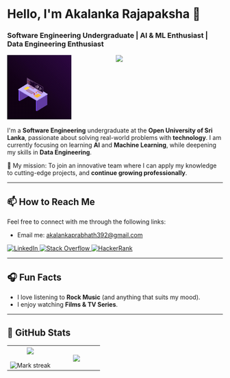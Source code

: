 # **Hello, I'm Akalanka Rajapaksha 👋**

 
### Software Engineering Undergraduate | AI & ML Enthusiast | Data Engineering Enthusiast 

<img align="right" src="https://github.com/7oSkaaa/7oSkaaa/blob/main/Images/Right_Side.gif?raw=true" width="250px">

![image alt](https://github.com/APR2001/APR2001/blob/36be2d00be87fd9325bb6a4b0660dcede08607bc/Animation%20-%201736106109470.gif)

I'm a **Software Engineering** undergraduate at the **Open University of Sri Lanka**, passionate about solving real-world problems with **technology**. I am currently focusing on learning **AI** and **Machine Learning**, while deepening my skills in **Data Engineering**.

🌟 My mission: To join an innovative team where I can apply my knowledge to cutting-edge projects, and **continue growing professionally**.


---

## 📫 **How to Reach Me**
Feel free to connect with me through the following links:

-  Email me: akalankaprabhath392@gmail.com

  <a href="https://www.linkedin.com/in/akalankarajapaksha-software-engineer" target="_blank">
    <img src="https://img.shields.io/badge/LinkedIn-0077B5?style=for-the-badge&logo=linkedin&logoColor=white" alt="LinkedIn">
  </a>

  <a href="https://stackoverflow.com/users/28898584" target="_blank">
    <img src="https://img.shields.io/badge/Stack%20Overflow-F58025?style=for-the-badge&logo=stackoverflow&logoColor=white" alt="Stack Overflow">
  </a>

  <a href="https://www.hackerrank.com/akalankaprabhat1" target="_blank">
    <img src="https://img.shields.io/badge/HackerRank-2EC866?style=for-the-badge&logo=hackerrank&logoColor=white" alt="HackerRank">
  </a>


---

## 🎧 **Fun Facts**
- I love listening to **Rock Music** (and anything that suits my mood).
- I enjoy watching **Films & TV Series**.

---

## 🚀 **GitHub Stats**  
<table align="center">
<tr border="none">
<td width="50%" align="center">
  
  <img  align="center"  src="https://github-readme-stats.vercel.app/api?username=APR2001&theme=github_dark&show_icons=true&count_private=true" />
  <br></br>
  <img  title="🔥 Get streak stats for your profile at git.io/streak-stats" alt="Mark streak" src="https://github-readme-streak-stats.herokuapp.com/?user=APR2001&theme=dark&hide_border=false" /> 
</td>

<td width="50%" align="center">

  <img  align="center"  src="https://github-readme-stats.anuraghazra1.vercel.app/api/top-langs/?username=APR2001&theme=radical&hide_border=false&no-bg=true&no-frame=true&langs_count=10"/>
  
  </td>
</tr>
</table>




